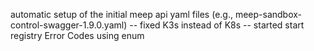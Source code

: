 automatic setup of the initial meep api yaml files (e.g., meep-sandbox-control-swagger-1.9.0.yaml) -- fixed
K3s instead of K8s -- started
start registry
Error Codes using enum
